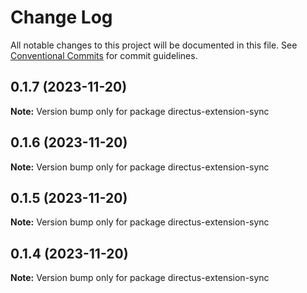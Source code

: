 # Change Log

All notable changes to this project will be documented in this file.
See [Conventional Commits](https://conventionalcommits.org) for commit guidelines.

## 0.1.7 (2023-11-20)

**Note:** Version bump only for package directus-extension-sync

## 0.1.6 (2023-11-20)

**Note:** Version bump only for package directus-extension-sync

## 0.1.5 (2023-11-20)

**Note:** Version bump only for package directus-extension-sync

## 0.1.4 (2023-11-20)

**Note:** Version bump only for package directus-extension-sync
